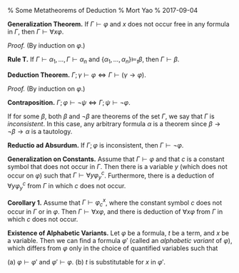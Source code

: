 % Some Metatheorems of Deduction
% Mort Yao
% 2017-09-04

**Generalization Theorem.** If $\Gamma \vdash \varphi$ and $x$ does not occur free in any formula in $\Gamma$, then $\Gamma \vdash \forall x \varphi$.

*Proof.* (By induction on $\varphi$.)

**Rule T.** If $\Gamma \vdash \alpha_1, \dots, \Gamma \vdash \alpha_n$ and $\{\alpha_1, \dots, \alpha_n\} \models_t \beta$, then $\Gamma \vdash \beta$.

**Deduction Theorem.** $\Gamma; \gamma \vdash \varphi \iff \Gamma \vdash (\gamma \to \varphi)$.

*Proof.* (By induction on $\varphi$.)

**Contraposition.** $\Gamma; \varphi \vdash \lnot \psi \iff \Gamma; \psi \vdash \lnot \varphi$.

If for some $\beta$, both $\beta$ and $\lnot \beta$ are theorems of the set $\Gamma$, we say that $\Gamma$ is *inconsistent*. In this case, any arbitrary formula $\alpha$ is a theorem since $\beta \to \lnot \beta \to \alpha$ is a tautology.

**Reductio ad Absurdum.** If $\Gamma; \varphi$ is inconsistent, then $\Gamma \vdash \lnot \varphi$.

**Generalization on Constants.** Assume that $\Gamma \vdash \varphi$ and that $c$ is a constant symbol that does not occur in $\Gamma$. Then there is a variable $y$ (which does not occur on $\varphi$) such that $\Gamma \vdash \forall y \varphi^c_y$. Furthermore, there is a deduction of $\forall y \varphi^c_y$ from $\Gamma$ in which $c$ does not occur.

**Corollary 1.** Assume that $\Gamma \vdash \varphi^x_c$, where the constant symbol $c$ does not occur in $\Gamma$ or in $\varphi$. Then $\Gamma \vdash \forall x \varphi$, and there is deduction of $\forall x \varphi$ from $\Gamma$ in which $c$ does not occur.

**Existence of Alphabetic Variants.** Let $\varphi$ be a formula, $t$ be a term, and $x$ be a variable. Then we can find a formula $\varphi'$ (called an *alphabetic variant* of $\varphi$), which differs from $\varphi$ only in the choice of quantified variables such that

(a) $\varphi \vdash \varphi'$ and $\varphi' \vdash \varphi$.
(b) $t$ is substitutable for $x$ in $\varphi'$.
